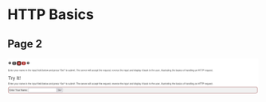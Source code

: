 # HTTP Basics
## Page 2
![L1_P1](https://raw.githubusercontent.com/LS-King/WebGoat-Solution/main/pics/General/L1_P1.png)
